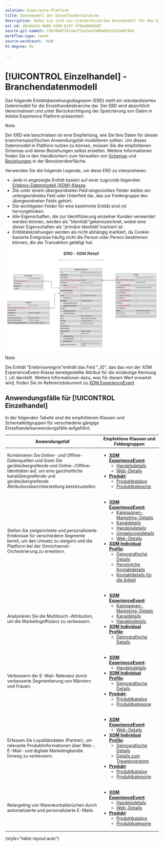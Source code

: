 ```yaml
---
solution: Experience Platform
title: Datenmodell der Einzelhandelsbranche
description: Sehen Sie sich ein standardisiertes Datenmodell für den Einzelhandel an, das mit dem Experience-Datenmodell (XDM) kompatibel ist und in Adobe Experience Platform verwendet werden kann.
exl-id: 40cbb243-668b-4280-815f-1f94a06b6b87
source-git-commit: 23bf89977b13a1f51e1ea7a0bb0561522a09745d
workflow-type: tm+mt
source-wordcount: '458'
ht-degree: 8%

---
```


# [!UICONTROL Einzelhandel] - Branchendatenmodell

Das folgende Entitätsbeziehungsdiagramm (ERD) stellt ein standardisiertes Datenmodell für die Einzelhandelsbranche dar. Der ERD wird absichtlich denormalisiert und unter Berücksichtigung der Speicherung von Daten in Adobe Experience Platform präsentiert.

>[!NOTE]
>
>Der ERD wie beschrieben ist eine Empfehlung, wie Sie Ihre Daten für diesen branchenspezifischen Anwendungsfall modellieren sollten. Um dieses Datenmodell in Platform nutzen zu können, müssen Sie die empfohlenen Schemas und deren Beziehungen selbst erstellen. Weitere Informationen finden Sie in den Handbüchern zum Verwalten von [Schemas](../../ui/resources/schemas.md) und [Beziehungen](../../tutorials/relationship-ui.md) in der Benutzeroberfläche.

Verwenden Sie die folgende Legende, um diese ERD zu interpretieren:

* Jede in angezeigte Entität basiert auf einer zugrunde liegenden [Erlebnis-Datenmodell (XDM)-Klasse](../composition.md#class).
* Die unter einem übergeordneten Feld eingerückten Felder stellen ein untergeordnetes Feld oder Unterfeld dar, das zur Feldergruppe des übergeordneten Felds gehört.
* Die wichtigsten Felder für eine bestimmte Entität sind rot hervorgehoben.
* Alle Eigenschaften, die zur Identifizierung einzelner Kunden verwendet werden können, werden als &quot;Identität&quot;gekennzeichnet, wobei eine dieser Eigenschaften als &quot;primäre Identität&quot;markiert ist.
* Entitätsbeziehungen werden als nicht abhängig markiert, da Cookie-basierte Ereignisse häufig nicht die Person oder Person bestimmen können, die die Transaktion getätigt hat.

![Ein Beispiel-ERD für ein Datenmodell der Einzelhandelsbranche](../../images/industries/retail.png)

>[!NOTE]
>
>Die Entität &quot;Erlebnisereignis&quot;enthält das Feld &quot;_ID&quot;, das das von der XDM ExperienceEvent-Klasse bereitgestellte Attribut für die eindeutige Kennung (`_id`) darstellt. Weitere Informationen dazu, was für diesen Wert erwartet wird, finden Sie im Referenzdokument zu [XDM ExperienceEvent](../../classes/experienceevent.md) .

## Anwendungsfälle für [!UICONTROL Einzelhandel]

In der folgenden Tabelle sind die empfohlenen Klassen und Schemafeldgruppen für verschiedene gängige Einzelhandelsanwendungsfälle aufgeführt.

| Anwendungsfall | Empfohlene Klassen und Feldergruppen |
| --- | --- |
| Kombinieren Sie Online- und Offline-Datenquellen und lösen Sie geräteübergreifende und Online-/Offline-Identitäten auf, um eine ganzheitliche kanalübergreifende und geräteübergreifende Attributionsberichterstellung bereitzustellen. | <ul><li>**[XDM ExperienceEvent](../../classes/experienceevent.md)**:<ul><li>[Handelsdetails](../../field-groups/event/commerce-details.md)</li><li>[Web-Details](../../field-groups/event/web-details.md)</li></ul></li><li>**[Produkt](../../classes/product.md)**:<ul><li>[Produktkatalog](../../field-groups/product/product-catalog.md)</li><li>[Produktkategorie](../../field-groups/product/product-category.md)</li></ul></li></ul> |
| Stellen Sie zielgerichtete und personalisierte Erlebnisse für verschiedene Segmente bereit, um den Umsatz zu steigern und die Plattform bei der Omnichannel-Orchestrierung zu erweitern. | <ul><li>**[XDM ExperienceEvent](../../classes/experienceevent.md)**:<ul><li>[Kampagnen-Marketing-Details](../../field-groups/event/campaign-marketing-details.md)</li><li>[Kanaldetails](../../field-groups/event/channel-details.md)</li><li>[Handelsdetails](../../field-groups/event/commerce-details.md)</li><li>[Umgebungsdetails](../../field-groups/event/environment-details.md)</li><li>[Web-Details](../../field-groups/event/web-details.md)</li></ul></li><li>**[XDM Individual Profile](../../classes/individual-profile.md)**:<ul><li>[Demografische Details](../../field-groups/profile/demographic-details.md)</li><li>[Persönliche Kontaktdetails](../../field-groups/profile/personal-contact-details.md)</li><li>[Kontaktdetails für die Arbeit](../../field-groups/profile/work-contact-details.md)</li></ul></li></ul> |
| Analysieren Sie die Multitouch-Attribution, um die Marketingeffizienz zu verbessern. | <ul><li>**[XDM ExperienceEvent](../../classes/experienceevent.md)**:<ul><li>[Kampagnen-Marketing-Details](../../field-groups/event/campaign-marketing-details.md)</li><li>[Kanaldetails](../../field-groups/event/channel-details.md)</li><li>[Handelsdetails](../../field-groups/event/commerce-details.md)</li></ul></li><li>**[XDM Individual Profile](../../classes/individual-profile.md)**:<ul><li>[Demografische Details](../../field-groups/profile/demographic-details.md)</li></ul></li></ul> |
| Verbessern der E-Mail-Relevanz durch verbesserte Segmentierung von Männern und Frauen. | <ul><li>**[XDM ExperienceEvent](../../classes/experienceevent.md)**:<ul><li>[Handelsdetails](../../field-groups/event/commerce-details.md)</li></ul></li><li>**[XDM Individual Profile](../../classes/individual-profile.md)**:<ul><li>[Demografische Details](../../field-groups/profile/demographic-details.md)</li></ul></li><li>**[Produkt](../../classes/product.md)**:<ul><li>[Produktkatalog](../../field-groups/product/product-catalog.md)</li><li>[Produktkategorie](../../field-groups/product/product-category.md)</li></ul></li></ul> |
| Erfassen Sie Loyalitätsdaten (Partner), um relevante Produktinformationen über Web-, E-Mail- und digitale Marketingkanäle hinweg zu verbessern. | <ul><li>**[XDM ExperienceEvent](../../classes/experienceevent.md)**:<ul><li>[Web-Details](../../field-groups/event/web-details.md)</li></ul></li><li>**[XDM Individual Profile](../../classes/individual-profile.md)**:<ul><li>[Demografische Details](../../field-groups/profile/demographic-details.md)</li><li>[Details zum Treueprogramm](../../field-groups/profile/loyalty-details.md)</li></ul></li><li>**[Produkt](../../classes/product.md)**:<ul><li>[Produktkatalog](../../field-groups/product/product-catalog.md)</li><li>[Produktkategorie](../../field-groups/product/product-category.md)</li></ul></li></ul> |
| Retargeting von Warenkorbabbrüchen durch automatisierte und personalisierte E-Mails. | <ul><li>**[XDM ExperienceEvent](../../classes/experienceevent.md)**:<ul><li>[Handelsdetails](../../field-groups/event/commerce-details.md)</li><li>[Web-Details](../../field-groups/event/web-details.md)</li></ul></li><li>**[Produkt](../../classes/product.md)**:<ul><li>[Produktkatalog](../../field-groups/product/product-catalog.md)</li><li>[Produktkategorie](../../field-groups/product/product-category.md)</li></ul></li></ul> |

{style="table-layout:auto"}

